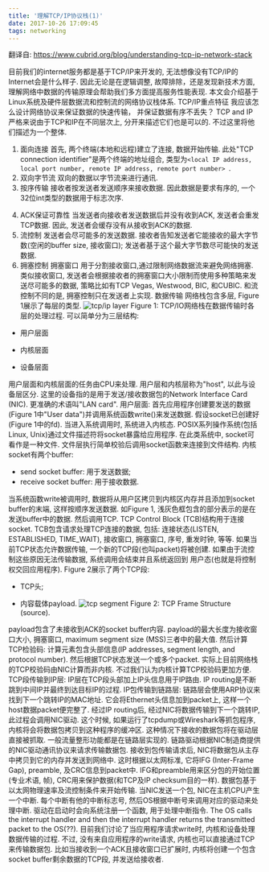 ```yaml
---
title: '理解TCP/IP协议栈(1)'
date: 2017-10-26 17:09:45
tags: networking
---
```


翻译自: https://www.cubrid.org/blog/understanding-tcp-ip-network-stack

目前我们的internet服务都是基于TCP/IP来开发的, 无法想像没有TCP/IP的Internet会是什么样子. 因此无论是在逻辑调整, 故障排除，还是发现新技术方面, 理解网络中数据的传输原理会帮助我们多方面提高服务性能表现.
本文会介绍基于Linux系统及硬件层数据流和控制流的网络协议栈体系.
TCP/IP重点特征
我应该怎么设计网络协议来保证数据的快速传输， 并保证数据有序不丢失？
TCP and IP
严格来说由于TCP和IP在不同层次上, 分开来描述它们也是可以的. 不过这里将他们描述为一个整体.
1. 面向连接
首先,  两个终端(本地和远程)建立了连接, 数据开始传输. 此处"TCP connection identifier"是两个终端的地址组合, 类型为`<local IP address, local port number, remote IP address, remote port number> `.
2. 双向字节流
双向的数据以字节流来进行通讯.
3. 按序传输
接收者按发送者发送顺序来接收数据. 因此数据是要求有序的, 一个32位int类型的数据用于标志次序.
<!--more-->
4. ACK保证可靠性
当发送者向接收者发送数据后并没有收到ACK, 发送者会重发TCP数据. 因此, 发送者会缓存没有从接收到ACK的数据.
5. 流控制
发送者会尽可能多的发送数据. 接收者告知发送者它能接收的最大字节数(空闲的buffer size, 接收窗口); 发送者基于这个最大字节数尽可能快的发送数据.
6. 拥塞控制
拥塞窗口 用于分割接收窗口,通过限制网络数据流来避免网络拥塞. 类似接收窗口, 发送者会根据接收者的拥塞窗口大小限制而使用多种策略来发送尽可能多的数据, 策略比如有TCP Vegas, Westwood, BIC, 和CUBIC. 和流控制不同的是, 拥塞控制只在发送者上实现.
数据传输
网络栈包含多层, Figure 1展示了每层的类型.
![tcp/ip layer](/img/tcp_ip_stat.png)
Figure 1: TCP/IO网络栈在数据传输时各层的处理过程.
可以简单分为三层结构:

- 用户层面

- 内核层面

- 设备层面

用户层面和内核层面的任务由CPU来处理. 用户层和内核层称为"host", 以此与设备层区分. 这里的设备指的是用于发送/接收数据包的Network Interface Card (NIC). 更准确的术语叫"LAN card".
用户层面: 首先应用程序创建要发送的数据 (Figure 1中"User data")并调用系统函数write()来发送数据. 假设socket已创建好(Figure 1中的fd). 当进入系统调用时, 系统进入内核态.
POSIX系列操作系统(包括Linux, Unix)通过文件描述符将socket暴露给应用程序. 在此类系统中, socket可看作是一种文件. 文件层执行简单校验后调用socket函数来连接到文件结构.
内核socket有两个buffer:

- send socket buffer: 用于发送数据;
- receive socket buffer: 用于接收数据.

当系统函数write被调用时, 数据将从用户区拷贝到内核区内存并且添加到socket buffer的末端, 这样按顺序发送数据. 如Figure 1, 浅灰色框包含的部分表示的是在发送buffer中的数据. 然后调用TCP.
TCP Control Block (TCB)结构用于连接socket. TCB包含请求处理TCP连接的数据, 包括: 连接状态(LISTEN, ESTABLISHED, TIME_WAIT), 接收窗口, 拥塞窗口, 序号, 重发时钟, 等等.
如果当前TCP状态允许数据传输, 一个新的TCP段(也叫packet)将被创建. 如果由于流控制这些原因无法传输数据, 系统调用会结束并且系统返回到 用户态(也就是将控制权交回应用程序).
Figure 2展示了两个TCP段:

- TCP头;

- 内容载体payload.
![tcp segment](/img/tcp_payload.png)
Figure 2: TCP Frame Structure (source).

payload包含了未接收到ACK的socket buffer内容. payload的最大长度为接收窗口大小, 拥塞窗口, maximum segment size (MSS)三者中的最大值.
然后计算TCP检验码: 计算元素包含头部信息(IP addresses, segment length, and protocol number). 然后根据TCP状态发送一个或多个packet.
实际上目前网络栈的TCP校验码由NIC计算而非内核. 不过我们认为内核计算TCP校验码更加方便.
TCP段传输到IP层: IP层在TCP段头部加上IP头信息用于IP路由. IP routing是不断跳到中间IP并最终到达目标IP的过程.
IP包传输到链路层: 链路层会使用ARP协议来找到下一个跳转IP的MAC地址. 它会将Ethernet头信息加到packet上, 这样一个host数据packet便完整了.
经过IP routing后, 经过NIC将数据传输到下一个跳转IP, 此过程会调用NIC驱动.
这个时候, 如果运行了tcpdump或Wireshark等抓包程序, 内核将会将数据包拷贝到这种程序的缓冲区. 这种情况下接收的数据包将在驱动层直接被抓取. 一般流量整形功能都是在链路层实现的.
链路驱动根据NIC制造商提供的NIC驱动通讯协议来请求传输数据包.
接收到包传输请求后, NIC将数据包从主存中拷贝到它的内存并发送到网络中. 这时根据以太网标准, 它将IFG (Inter-Frame Gap), preamble, 及CRC信息到packet中. IFG和preamble用来区分包的开始位置(专业术语, 帧), CRC用来保护数据(和TCP及IP checksum目的一样). 数据包基于以太网物理速率及流控制条件来开始传输.
当NIC发送一个包, NIC在主机CPU产生一个中断. 每个中断有他的中断标志号, 然后OS根据中断号来调用对应的驱动来处理中断. 驱动在启动时会向系统注册一个函数, 用于处理中断指令. The OS calls the interrupt handler and then the interrupt handler returns the transmitted packet to the OS(??).
目前我们讨论了当应用程序请求write时, 内核和设备处理数据传输的过程. 不过, 没有来自应用程序的write请求, 内核也可以直接通过TCP来传输数据包. 比如当接收到一个ACK且接收窗口已扩展时, 内核将创建一个包含socket buffer剩余数据的TCP段, 并发送给接收者.
